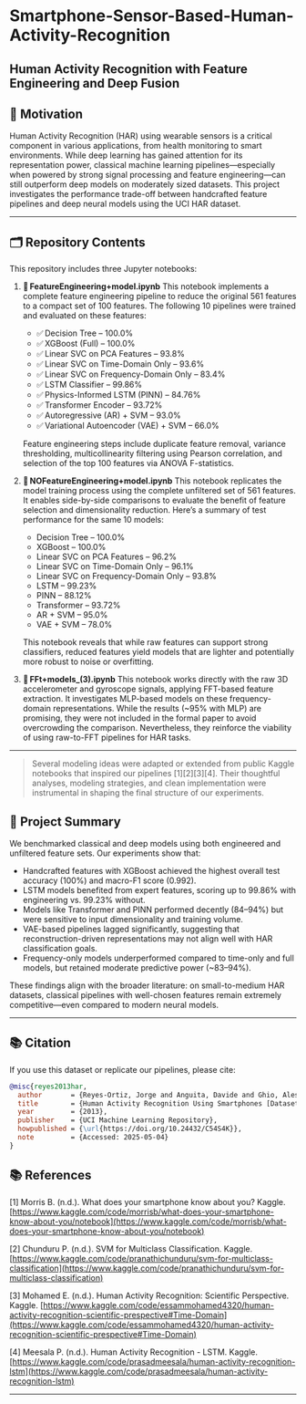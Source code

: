 # Smartphone-Sensor-Based-Human-Activity-Recognition

## Human Activity Recognition with Feature Engineering and Deep Fusion

## 📌 Motivation

Human Activity Recognition (HAR) using wearable sensors is a critical component in various applications, from health monitoring to smart environments. While deep learning has gained attention for its representation power, classical machine learning pipelines—especially when powered by strong signal processing and feature engineering—can still outperform deep models on moderately sized datasets. This project investigates the performance trade-off between handcrafted feature pipelines and deep neural models using the UCI HAR dataset.

---

## 🗂️ Repository Contents

This repository includes three Jupyter notebooks:

1. 📘 **FeatureEngineering+model.ipynb**
   This notebook implements a complete feature engineering pipeline to reduce the original 561 features to a compact set of 100 features. The following 10 pipelines were trained and evaluated on these features:

   * ✅ Decision Tree – 100.0%
   * ✅ XGBoost (Full) – 100.0%
   * ✅ Linear SVC on PCA Features – 93.8%
   * ✅ Linear SVC on Time-Domain Only – 93.6%
   * ✅ Linear SVC on Frequency-Domain Only – 83.4%
   * ✅ LSTM Classifier – 99.86%
   * ✅ Physics-Informed LSTM (PINN) – 84.76%
   * ✅ Transformer Encoder – 93.72%
   * ✅ Autoregressive (AR) + SVM – 93.0%
   * ✅ Variational Autoencoder (VAE) + SVM – 66.0%

   Feature engineering steps include duplicate feature removal, variance thresholding, multicollinearity filtering using Pearson correlation, and selection of the top 100 features via ANOVA F-statistics.

2. 📘 **NOFeatureEngineering+model.ipynb**
   This notebook replicates the model training process using the complete unfiltered set of 561 features. It enables side-by-side comparisons to evaluate the benefit of feature selection and dimensionality reduction. Here’s a summary of test performance for the same 10 models:

   * Decision Tree – 100.0%
   * XGBoost – 100.0%
   * Linear SVC on PCA Features – 96.2%
   * Linear SVC on Time-Domain Only – 96.1%
   * Linear SVC on Frequency-Domain Only – 93.8%
   * LSTM – 99.23%
   * PINN – 88.12%
   * Transformer – 93.72%
   * AR + SVM – 95.0%
   * VAE + SVM – 78.0%

   This notebook reveals that while raw features can support strong classifiers, reduced features yield models that are lighter and potentially more robust to noise or overfitting.

3. 📘 **FFt+models\_(3).ipynb**
   This notebook works directly with the raw 3D accelerometer and gyroscope signals, applying FFT-based feature extraction. It investigates MLP-based models on these frequency-domain representations. While the results (\~95% with MLP) are promising, they were not included in the formal paper to avoid overcrowding the comparison. Nevertheless, they reinforce the viability of using raw-to-FFT pipelines for HAR tasks.

---
> Several modeling ideas were adapted or extended from public Kaggle notebooks that inspired our pipelines \[1]\[2]\[3]\[4]. Their thoughtful analyses, modeling strategies, and clean implementation were instrumental in shaping the final structure of our experiments.

## 📝 Project Summary

We benchmarked classical and deep models using both engineered and unfiltered feature sets. Our experiments show that:

* Handcrafted features with XGBoost achieved the highest overall test accuracy (100%) and macro-F1 score (0.992).
* LSTM models benefited from expert features, scoring up to 99.86% with engineering vs. 99.23% without.
* Models like Transformer and PINN performed decently (84–94%) but were sensitive to input dimensionality and training volume.
* VAE-based pipelines lagged significantly, suggesting that reconstruction-driven representations may not align well with HAR classification goals.
* Frequency-only models underperformed compared to time-only and full models, but retained moderate predictive power (\~83–94%).

These findings align with the broader literature: on small-to-medium HAR datasets, classical pipelines with well-chosen features remain extremely competitive—even compared to modern neural models.

---

## 📚 Citation

If you use this dataset or replicate our pipelines, please cite:

```bibtex
@misc{reyes2013har,
  author       = {Reyes-Ortiz, Jorge and Anguita, Davide and Ghio, Alessandro and Oneto, Luca and Parra, Xavier},
  title        = {Human Activity Recognition Using Smartphones [Dataset]},
  year         = {2013},
  publisher    = {UCI Machine Learning Repository},
  howpublished = {\url{https://doi.org/10.24432/C54S4K}},
  note         = {Accessed: 2025-05-04}
}
```


## 📚 References

\[1] Morris B. (n.d.). What does your smartphone know about you? Kaggle. [https://www.kaggle.com/code/morrisb/what-does-your-smartphone-know-about-you/notebook](https://www.kaggle.com/code/morrisb/what-does-your-smartphone-know-about-you/notebook)

\[2] Chunduru P. (n.d.). SVM for Multiclass Classification. Kaggle. [https://www.kaggle.com/code/pranathichunduru/svm-for-multiclass-classification](https://www.kaggle.com/code/pranathichunduru/svm-for-multiclass-classification)

\[3] Mohamed E. (n.d.). Human Activity Recognition: Scientific Perspective. Kaggle. [https://www.kaggle.com/code/essammohamed4320/human-activity-recognition-scientific-prespective#Time-Domain](https://www.kaggle.com/code/essammohamed4320/human-activity-recognition-scientific-prespective#Time-Domain)

\[4] Meesala P. (n.d.). Human Activity Recognition - LSTM. Kaggle. [https://www.kaggle.com/code/prasadmeesala/human-activity-recognition-lstm](https://www.kaggle.com/code/prasadmeesala/human-activity-recognition-lstm)


---



